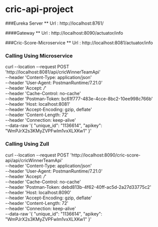 # cric-api-project

###Eureka Server
    ** Url : http://localhost:8761/

####Gateway 
    ** Url : http://localhost:8090/actuator/info

###Cric-Score-Microservice
     ** Url : http://localhost:8081/actuator/info

### Calling Using Microservice 

curl --location --request POST 'http://localhost:8081/api/cricWinnerTeamApi' \
--header 'Content-Type: application/json' \
--header 'User-Agent: PostmanRuntime/7.21.0' \
--header 'Accept: */*' \
--header 'Cache-Control: no-cache' \
--header 'Postman-Token: bc61f777-483e-4cce-8bc2-10ee998c766b' \
--header 'Host: localhost:8081' \
--header 'Accept-Encoding: gzip, deflate' \
--header 'Content-Length: 72' \
--header 'Connection: keep-alive' \
--data-raw '{
  "unique_id": "1136614",
  "apikey": "WmPJrX2s3KMyZVPFwlm1vxXLXKw1"
}'

### Calling Using Zull
curl --location --request POST 'http://localhost:8090/cric-score-api/api/cricWinnerTeamApi' \
--header 'Content-Type: application/json' \
--header 'User-Agent: PostmanRuntime/7.21.0' \
--header 'Accept: */*' \
--header 'Cache-Control: no-cache' \
--header 'Postman-Token: debd813b-4f62-40ff-ac5d-2a27d33775c2' \
--header 'Host: localhost:8090' \
--header 'Accept-Encoding: gzip, deflate' \
--header 'Content-Length: 72' \
--header 'Connection: keep-alive' \
--data-raw '{
  "unique_id": "1136614",
  "apikey": "WmPJrX2s3KMyZVPFwlm1vxXLXKw1"
}'
     
